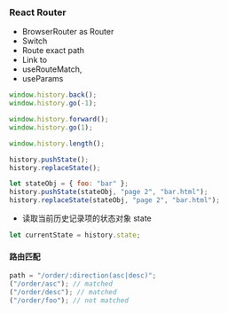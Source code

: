### React Router

- BrowserRouter as Router
- Switch
- Route exact path
- Link to
- useRouteMatch,
- useParams

```javascript
window.history.back();
window.history.go(-1);

window.history.forward();
window.history.go(1);

window.history.length();

history.pushState();
history.replaceState();
```

```javascript
let stateObj = { foo: "bar" };
history.pushState(stateObj, "page 2", "bar.html");
history.replaceState(stateObj, "page 2", "bar.html");
```

- 读取当前历史记录项的状态对象 state

```javascript
let currentState = history.state;
```

#### 路由匹配

```javascript
path = "/order/:direction(asc|desc)";
("/order/asc"); // matched
("/order/desc"); // matched
("/order/foo"); // not matched
```
